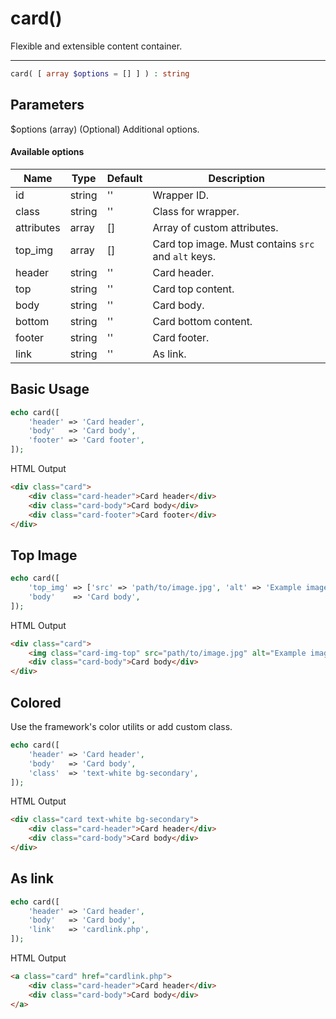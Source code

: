 # card()

Flexible and extensible content container.

---

```php {.function-name}
card( [ array $options = [] ] ) : string
```

## Parameters

$options (array) (Optional) Additional options.

#### Available options

| Name       | Type   | Default | Description                                         |
|------------|--------|---------|-----------------------------------------------------|
| id         | string | ''      | Wrapper ID.                                         |
| class      | string | ''      | Class for wrapper.                                  |
| attributes | array  | []      | Array of custom attributes.                         |
| top_img    | array  | []      | Card top image. Must contains `src` and `alt` keys. |
| header     | string | ''      | Card header.                                        |
| top        | string | ''      | Card top content.                                   |
| body       | string | ''      | Card body.                                          |
| bottom     | string | ''      | Card bottom content.                                |
| footer     | string | ''      | Card footer.                                        |
| link       | string | ''      | As link.                                            |

## Basic Usage

```php
echo card([
    'header' => 'Card header',
    'body'   => 'Card body',
    'footer' => 'Card footer',
]);
```

<span class="html-output">HTML Output</span>

```html
<div class="card">
    <div class="card-header">Card header</div>
    <div class="card-body">Card body</div>
    <div class="card-footer">Card footer</div>
</div>
```

## Top Image

```php
echo card([
    'top_img' => ['src' => 'path/to/image.jpg', 'alt' => 'Example image'],
    'body'    => 'Card body',
]);
```

<span class="html-output">HTML Output</span>

```html
<div class="card">
    <img class="card-img-top" src="path/to/image.jpg" alt="Example image">
    <div class="card-body">Card body</div>
</div>
```

## Colored

Use the framework's color utilits or add custom class.

```php
echo card([
    'header' => 'Card header',
    'body'   => 'Card body',
    'class'  => 'text-white bg-secondary',
]);
```

<span class="html-output">HTML Output</span>

```html
<div class="card text-white bg-secondary">
    <div class="card-header">Card header</div>
    <div class="card-body">Card body</div>
</div>
```

## As link

```php
echo card([
    'header' => 'Card header',
    'body'   => 'Card body',
    'link'   => 'cardlink.php',
]);
```

<span class="html-output">HTML Output</span>

```html
<a class="card" href="cardlink.php">
    <div class="card-header">Card header</div>
    <div class="card-body">Card body</div>
</a>
```
